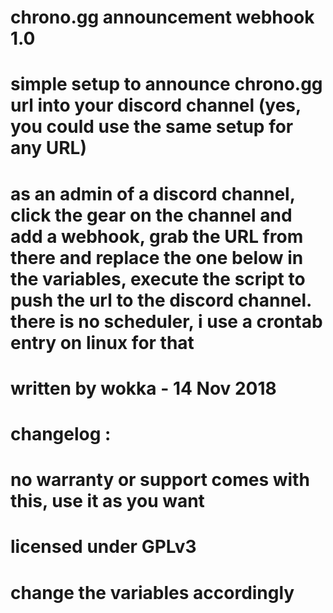 # chrono.gg announcement webhook 1.0
# simple setup to announce chrono.gg url into your discord channel (yes, you could use the same setup for any URL)
# as an admin of a discord channel, click the gear on the channel and add a webhook, grab the URL from there and replace the one below in the variables, execute the script to push the url to the discord channel.  there is no scheduler, i use a crontab entry on linux for that

# written by wokka - 14 Nov 2018
# changelog :
#
# no warranty or support comes with this, use it as you want
# licensed under GPLv3
# change the variables accordingly

